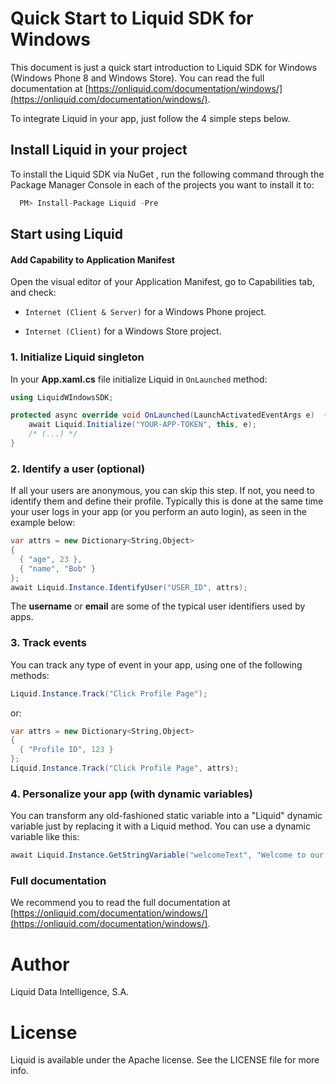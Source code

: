 
# Quick Start to Liquid SDK for Windows

This document is just a quick start introduction to Liquid SDK for Windows (Windows Phone 8 and Windows Store). You can read the full documentation at [https://onliquid.com/documentation/windows/](https://onliquid.com/documentation/windows/).

To integrate Liquid in your app, just follow the 4 simple steps below.

## Install Liquid in your project

To install the Liquid SDK via NuGet  , run the following command through the Package Manager Console in each of the projects you want to install it to:

```cs
  PM> Install-Package Liquid -Pre
```

## Start using Liquid

#### Add Capability to Application Manifest

Open the visual editor of your Application Manifest, go to Capabilities tab, and check:

* `Internet (Client & Server)` for a Windows Phone project.

* `Internet (Client)` for a Windows Store project.

### 1. Initialize Liquid singleton

In your **App.xaml.cs** file initialize Liquid in `OnLaunched` method:

```cs
using LiquidWIndowsSDK;

protected async override void OnLaunched(LaunchActivatedEventArgs e)  {
    await Liquid.Initialize("YOUR-APP-TOKEN", this, e); 
    /* (...) */ 
}
```

### 2. Identify a user (optional)

If all your users are anonymous, you can skip this step. If not, you need to identify them and define their profile.
Typically this is done at the same time your user logs in your app (or you perform an auto login), as seen in the example below:

```cs
var attrs = new Dictionary<String,Object>
{
  { "age", 23 },
  { "name", "Bob" }
};
await Liquid.Instance.IdentifyUser("USER_ID", attrs);
```

The **username** or **email** are some of the typical user identifiers used by apps.

### 3. Track events

You can track any type of event in your app, using one of the following methods:

```cs
Liquid.Instance.Track("Click Profile Page");
```
or:

```cs
var attrs = new Dictionary<String,Object>
{
  { "Profile ID", 123 }
};
Liquid.Instance.Track("Click Profile Page", attrs);
```

### 4. Personalize your app (with dynamic variables)

You can transform any old-fashioned static variable into a "Liquid" dynamic variable just by replacing it with a Liquid method. You can use a dynamic variable like this:

```cs
await Liquid.Instance.GetStringVariable("welcomeText", "Welcome to our App");
```

### Full documentation

We recommend you to read the full documentation at [https://onliquid.com/documentation/windows/](https://onliquid.com/documentation/windows/).


# Author

Liquid Data Intelligence, S.A.

# License

Liquid is available under the Apache license. See the LICENSE file for more info.

